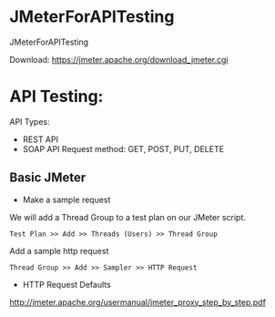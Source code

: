# JMeterForAPITesting
JMeterForAPITesting

Download: https://jmeter.apache.org/download_jmeter.cgi

# API Testing:

API Types:
+ REST API
+ SOAP API 
Request method: GET, POST, PUT, DELETE

## Basic JMeter

* Make a sample request

We will add a Thread Group to a test plan on our JMeter script.
```
Test Plan >> Add >> Threads (Users) >> Thread Group
```
Add a sample http request
```
Thread Group >> Add >> Sampler >> HTTP Request
```

* HTTP Request Defaults


http://jmeter.apache.org/usermanual/jmeter_proxy_step_by_step.pdf
